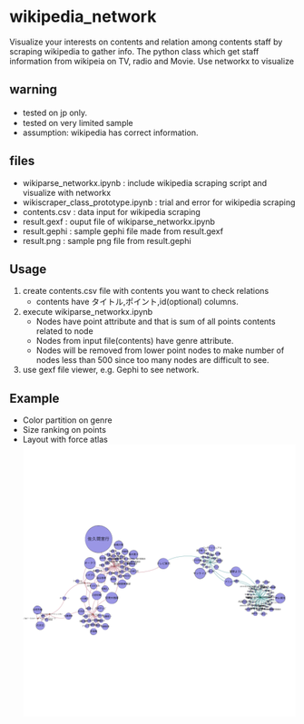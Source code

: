 # wikipedia_network
Visualize your interests on contents and relation among contents staff by scraping wikipedia to gather info.
The python class which get staff information from wikipeia on TV, radio and Movie. Use networkx to visualize 
## warning
- tested on jp only.　　　　
- tested on very limited sample
- assumption: wikipedia has correct information. 

## files
- wikiparse_networkx.ipynb : include wikipedia scraping script and visualize with networkx
- wikiscraper_class_prototype.ipynb : trial and error for wikipedia scraping
- contents.csv : data input for wikipedia scraping
- result.gexf : ouput file of wikiparse_networkx.ipynb
- result.gephi : sample gephi file made from result.gexf
- result.png : sample png file from result.gephi

## Usage
1. create contents.csv file with contents you want to check relations
    - contents have タイトル,ポイント,id(optional) columns.
2. execute wikiparse_networkx.ipynb
    - Nodes have point attribute and that is sum of all points contents related to node
    - Nodes from input file(contents) have genre attribute.
    - Nodes will be removed from lower point nodes to make number of nodes less than 500 since too many nodes are difficult to see.
3. use gexf file viewer, e.g. Gephi to see network.

## Example
- Color partition on genre
- Size ranking on points
- Layout with force atlas
![Example](https://github.com/yuokamoto/wikipedia_network/blob/master/result.png)
